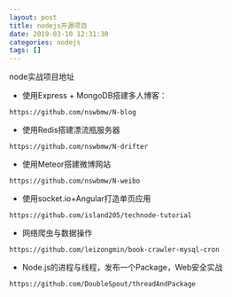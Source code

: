 ```yaml
---
layout: post
title: nodejs开源项目
date: 2019-03-10 12:31:30
categories: nodejs
tags: []
---
```

node实战项目地址

- 使用Express + MongoDB搭建多人博客：
```
https://github.com/nswbmw/N-blog 
```


- 使用Redis搭建漂流瓶服务器
```
https://github.com/nswbmw/N-drifter 
```


- 使用Meteor搭建微博网站
```
https://github.com/nswbmw/N-weibo 
```


- 使用socket.io+Angular打造单页应用
```
https://github.com/island205/technode-tutorial 
```


- 网络爬虫与数据操作
```
https://github.com/leizongmin/book-crawler-mysql-cron 
```


- Node.js的进程与线程，发布一个Package，Web安全实战
```
https://github.com/DoubleSpout/threadAndPackage
```